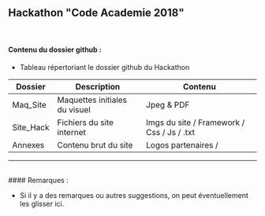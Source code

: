 ## Hackathon "Code Academie 2018"
<br>

#### Contenu du dossier github :

- Tableau répertoriant le dossier github du Hackathon
 
| Dossier    | Description                   | Contenu                                   |
| ---------- | ----------------------------- | ----------------------------------------- |
| Maq_Site   | Maquettes initiales du visuel | Jpeg & PDF
| Site_Hack  | Fichiers du site internet     | Imgs du site / Framework / Css / Js / .txt
| Annexes    | Contenu brut du site          | Logos partenaires /

---
<br>
#### Remarques :

- Si il y a des remarques ou autres suggestions, on peut éventuellement les glisser ici. 
